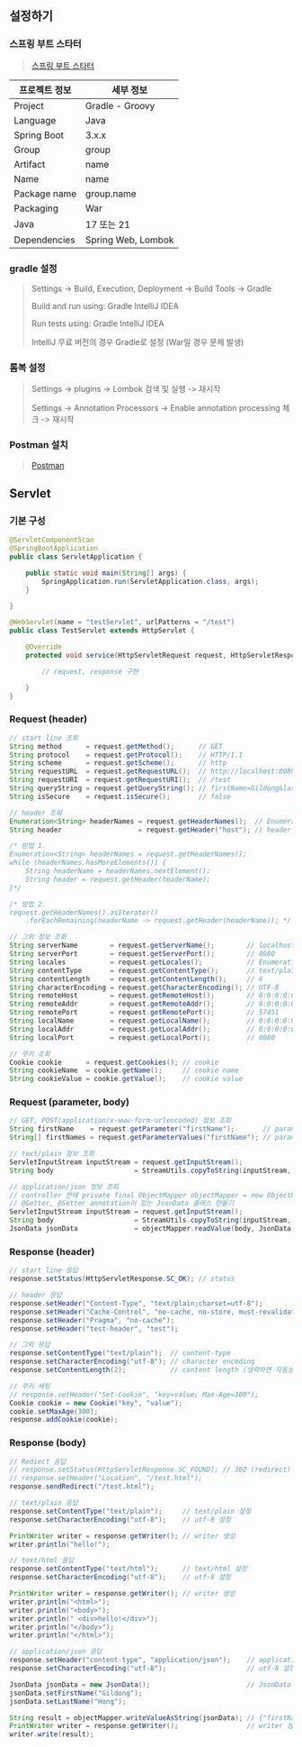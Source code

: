 ## 설정하기

### 스프링 부트 스타터

> [스프링 부트 스타터](https://start.spring.io)

| 프로젝트 정보 | 세부 정보          |
| ------------- | ------------------ |
| Project       | Gradle - Groovy    |
| Language      | Java               |
| Spring Boot   | 3.x.x              |
| Group         | group              |
| Artifact      | name               |
| Name          | name               |
| Package name  | group.name         |
| Packaging     | War                |
| Java          | 17 또는 21         |
| Dependencies  | Spring Web, Lombok |

### gradle 설정

> Settings -> Build, Execution, Deployment -> Build Tools -> Gradle
>
> Build and run using: Gradle IntelliJ IDEA
>
> Run tests using: Gradle IntelliJ IDEA
>
> IntelliJ 무료 버전의 경우 Gradle로 설정 (War일 경우 문제 발생)

### 롬복 설정

> Settings -> plugins -> Lombok 검색 및 실행 -> 재시작
>
> Settings -> Annotation Processors -> Enable annotation processing 체크 -> 재시작

### Postman 설치

> [Postman](https://www.postman.com/download)

## Servlet

### 기본 구성

```java
@ServletComponentScan
@SpringBootApplication
public class ServletApplication {

	public static void main(String[] args) {
		SpringApplication.run(ServletApplication.class, args);
	}

}
```

```java
@WebServlet(name = "testServlet", urlPatterns = "/test")
public class TestServlet extends HttpServlet {

    @Override
    protected void service(HttpServletRequest request, HttpServletResponse response) throws ServletException, IOException {

        // request, response 구현

    }
}
```

### Request (header)

```java
// start line 조회
String method      = request.getMethod();      // GET
String protocol    = request.getProtocol();    // HTTP/1.1
String scheme      = request.getScheme();      // http
String requestURL  = request.getRequestURL();  // http://localhost:8080/test
String requestURI  = request.getRequestURI();  // /test
String queryString = request.getQueryString(); // firstName=Gildong&lastName=Hong
String isSecure    = request.isSecure();       // false

// header 조회
Enumeration<String> headerNames = request.getHeaderNames();  // Enumeration(host, accept, ...), header name의 collection
String header                   = request.getHeader("host"); // header 정보

/* 방법 1.
Enumeration<String> headerNames = request.getHeaderNames();
while (headerNames.hasMoreElements()) {
    String headerName = headerNames.nextElement();
    String header = request.getHeader(headerName);
}*/

/* 방법 2.
request.getHeaderNames().asIterator()
    .forEachRemaining(headerName -> request.getHeader(headerName)); */

// 그외 정보 조회
String serverName        = request.getServerName();        // localhost
String serverPort        = request.getServerPort();        // 8080
String locales           = request.getLocales();           // Enumeration(ko_KR, ko, en_US, en, ...), locale의 collection
String contentType       = request.getContentType();       // text/plain
String contentLength     = request.getContentLength();     // 6
String characterEncoding = request.getCharacterEncoding(); // UTF-8
String remoteHost        = request.getRemoteHost();        // 0:0:0:0:0:0:0:1
String remoteAddr        = request.getRemoteAddr();        // 0:0:0:0:0:0:0:1
String remotePort        = request.getRemotePort();        // 57451
String localName         = request.getLocalName();         // 0:0:0:0:0:0:0:1
String localAddr         = request.getLocalAddr();         // 0:0:0:0:0:0:0:1
String localPort         = request.getLocalPort();         // 8080

// 쿠키 조회
Cookie cookie      = request.getCookies(); // cookie
String cookieName  = cookie.getName();     // cookie name
String cookieValue = cookie.getValue();    // cookie value
```

### Request (parameter, body)

```java
// GET, POST(application/x-www-form-urlencoded) 정보 조회
String firstName    = request.getParameter("firstName");       // parameterName이 1개일 때
String[] firstNames = request.getParameterValues("firstName"); // parameterName이 중복일 때(2개 이상)

// text/plain 정보 조회
ServletInputStream inputStream = request.getInputStream();
String body                    = StreamUtils.copyToString(inputStream, StandardCharsets.UTF_8); // body

// application/json 정보 조회
// controller 안에 private final ObjectMapper objectMapper = new ObjectMapper(); 코드 넣기
// @Getter, @Setter annotation이 있는 JsonData 클래스 만들기
ServletInputStream inputStream = request.getInputStream();
String body                    = StreamUtils.copyToString(inputStream, StandardCharsets.UTF_8); // body
JsonData jsonData              = objectMapper.readValue(body, JsonData.class);                  // JSON 오브젝트에 데이터 넣기
```

### Response (header)

```java
// start line 응답
response.setStatus(HttpServletResponse.SC_OK); // status

// header 응답
response.setHeader("Content-Type", "text/plain;charset=utf-8");             // content-type
response.setHeader("Cache-Control", "no-cache, no-store, must-revalidate"); // cache
response.setHeader("Pragma", "no-cache");                                   // cache
response.setHeader("test-header", "test");                                  // 임의의 헤더 설정

// 그외 응답
response.setContentType("text/plain");  // content-type
response.setCharacterEncoding("utf-8"); // character encoding
response.setContentLength(2);           // content length (생략하면 자동생성하므로 주로 쓰이지 않음)

// 쿠키 세팅
// response.setHeader("Set-Cookie", "key=value; Max-Age=300");
Cookie cookie = new Cookie("key", "value");
cookie.setMaxAge(300);
response.addCookie(cookie);
```

### Response (body)

```java
// Rediect 응답
// response.setStatus(HttpServletResponse.SC_FOUND); // 302 (redirect)
// response.setHeader("Location", "/test.html");
response.sendRedirect("/test.html");

// text/plain 응답
response.setContentType("text/plain");     // text/plain 설정
response.setCharacterEncoding("utf-8");    // utf-8 설정

PrintWriter writer = response.getWriter(); // writer 생성
writer.println("hello!");

// text/html 응답
response.setContentType("text/html");      // text/html 설정
response.setCharacterEncoding("utf-8");    // utf-8 설정

PrintWriter writer = response.getWriter(); // writer 생성
writer.println("<html>");
writer.println("<body>");
writer.println(" <div>hello!</div>");
writer.println("</body>");
writer.println("</html>");

// application/json 응답
response.setHeader("content-type", "application/json");    // application/json 설정
response.setCharacterEncoding("utf-8");                    // utf-8 설정

JsonData jsonData = new JsonData();                        // JsonData 오브젝트 생성
jsonData.setFirstName("Gildong");
jsonData.setLastName("Hong");

String result = objectMapper.writeValueAsString(jsonData); // {"firstName":"Gildong","lastName":"Hong"}
PrintWriter writer = response.getWriter();                 // writer 생성
writer.write(result);
```
